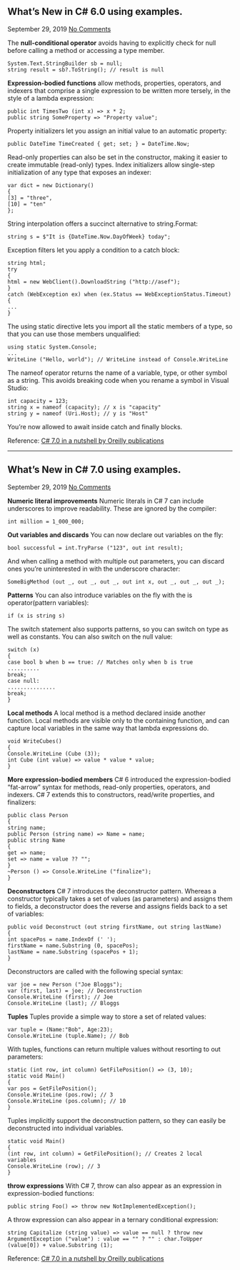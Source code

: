 ## What’s New in C# 6.0 using examples.

September 29, 2019 [No Comments](http://ajitgoel.net/whats-new-in-c-6-0-using-examples/#respond)

The **null-conditional operator** avoids having to explicitly check for null before calling a method or accessing a type member.

```
System.Text.StringBuilder sb = null;
string result = sb?.ToString(); // result is null
```

**Expression-bodied functions** allow methods, properties, operators, and indexers that comprise a single expression to be written more tersely, in the style of a lambda expression:

```
public int TimesTwo (int x) => x * 2;
public string SomeProperty => "Property value";
```

Property initializers let you assign an initial value to an automatic property:

```
public DateTime TimeCreated { get; set; } = DateTime.Now;
```

Read-only properties can also be set in the constructor, making it easier to create immutable (read-only) types.
Index initializers allow single-step initialization of any type that exposes an indexer:

```
var dict = new Dictionary()
{
[3] = "three",
[10] = "ten"
};
```

String interpolation offers a succinct alternative to string.Format:

```
string s = $"It is {DateTime.Now.DayOfWeek} today";
```

Exception filters let you apply a condition to a catch block:

```
string html;
try
{
html = new WebClient().DownloadString ("http://asef");
}
catch (WebException ex) when (ex.Status == WebExceptionStatus.Timeout)
{
...
}
```

The using static directive lets you import all the static members of a type, so that you can use those members unqualified:

```
using static System.Console;
...
WriteLine ("Hello, world"); // WriteLine instead of Console.WriteLine
```

The nameof operator returns the name of a variable, type, or other symbol as a string. This avoids breaking code when you rename a symbol in Visual Studio:

```
int capacity = 123;
string x = nameof (capacity); // x is "capacity"
string y = nameof (Uri.Host); // y is "Host"
```

You’re now allowed to await inside catch and finally blocks.

Reference: [C# 7.0 in a nutshell by Oreilly publications](https://www.amazon.com/C-7-0-Nutshell-Definitive-Reference/dp/1491987650/ref=sr_1_1?keywords=c%23+7+in+a+nutshell&qid=1569731253&sr=8-1)

------

## What’s New in C# 7.0 using examples.

September 29, 2019 [No Comments](http://ajitgoel.net/whats-new-in-c-7-0-using-examples/#respond)

**Numeric literal improvements**
Numeric literals in C# 7 can include underscores to improve readability. These are ignored by the compiler:

```
int million = 1_000_000;
```

**Out variables and discards**
You can now declare out variables on the fly:

```
bool successful = int.TryParse ("123", out int result);
```

And when calling a method with multiple out parameters, you can discard ones you’re uninterested in with the underscore character:

```
SomeBigMethod (out _, out _, out _, out int x, out _, out _, out _);
```

**Patterns**
You can also introduce variables on the fly with the is operator(pattern variables):

```
if (x is string s)
```

The switch statement also supports patterns, so you can switch on type as well as constants. You can also switch on the null value:

```
switch (x)
{
case bool b when b == true: // Matches only when b is true
..........
break;
case null:
...............
break;
}
```

**Local methods**
A local method is a method declared inside another function. Local methods are visible only to the containing function, and can capture local variables in the same way that lambda expressions do.

```
void WriteCubes()
{
Console.WriteLine (Cube (3));
int Cube (int value) => value * value * value;
}
```

**More expression-bodied members**
C# 6 introduced the expression-bodied “fat-arrow” syntax for methods, read-only properties, operators, and indexers. C# 7 extends this to constructors, read/write properties, and finalizers:

```
public class Person
{
string name;
public Person (string name) => Name = name;
public string Name
{
get => name;
set => name = value ?? "";
}
~Person () => Console.WriteLine ("finalize");
}
```

**Deconstructors**
C# 7 introduces the deconstructor pattern. Whereas a constructor typically takes a set of values (as parameters) and assigns them to fields, a deconstructor does the reverse and assigns fields back to a set of variables:

```
public void Deconstruct (out string firstName, out string lastName)
{
int spacePos = name.IndexOf (' ');
firstName = name.Substring (0, spacePos);
lastName = name.Substring (spacePos + 1);
}
```

Deconstructors are called with the following special syntax:

```
var joe = new Person ("Joe Bloggs");
var (first, last) = joe; // Deconstruction
Console.WriteLine (first); // Joe
Console.WriteLine (last); // Bloggs
```

**Tuples**
Tuples provide a simple way to store a set of related values:

```
var tuple = (Name:"Bob", Age:23);
Console.WriteLine (tuple.Name); // Bob
```

With tuples, functions can return multiple values without resorting to out parameters:

```
static (int row, int column) GetFilePosition() => (3, 10);
static void Main()
{
var pos = GetFilePosition();
Console.WriteLine (pos.row); // 3
Console.WriteLine (pos.column); // 10
}
```

Tuples implicitly support the deconstruction pattern, so they can easily be deconstructed into individual variables.

```
static void Main()
{
(int row, int column) = GetFilePosition(); // Creates 2 local variables
Console.WriteLine (row); // 3
}
```

**throw expressions**
With C# 7, throw can also appear as an expression in expression-bodied functions:

```
public string Foo() => throw new NotImplementedException();
```

A throw expression can also appear in a ternary conditional expression:

```
string Capitalize (string value) => value == null ? throw new ArgumentException ("value") : value == "" ? "" : char.ToUpper (value[0]) + value.Substring (1);
```

Reference: [C# 7.0 in a nutshell by Oreilly publications](https://www.amazon.com/C-7-0-Nutshell-Definitive-Reference/dp/1491987650/ref=sr_1_1?keywords=c%23+7+in+a+nutshell&qid=1569731253&sr=8-1)

